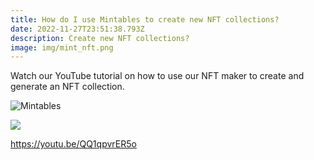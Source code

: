 ```yaml
---
title: How do I use Mintables to create new NFT collections?
date: 2022-11-27T23:51:38.793Z
description: Create new NFT collections?
image: img/mint_nft.png
---
```

Watch our YouTube tutorial on how to use our NFT maker to create and generate an NFT collection.

![Mintables](img/halloween.gif "Mintables")

![](img/mintables.jpg)

<https://youtu.be/QQ1qpvrER5o>